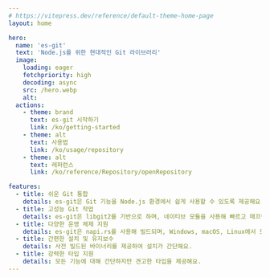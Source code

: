 ```yaml
---
# https://vitepress.dev/reference/default-theme-home-page
layout: home

hero:
  name: 'es-git'
  text: 'Node.js를 위한 현대적인 Git 라이브러리'
  image:
    loading: eager
    fetchpriority: high
    decoding: async
    src: /hero.webp
    alt:
  actions:
    - theme: brand
      text: es-git 시작하기
      link: /ko/getting-started
    - theme: alt
      text: 사용법
      link: /ko/usage/repository
    - theme: alt
      text: 레퍼런스
      link: /ko/reference/Repository/openRepository

features:
  - title: 쉬운 Git 통합
    details: es-git은 Git 기능을 Node.js 환경에서 쉽게 사용할 수 있도록 제공해요.
  - title: 고성능 Git 작업
    details: es-git은 libgit2를 기반으로 하며, 네이티브 모듈을 사용해 빠르고 매끄럽게 실행돼요.
  - title: 다양한 운영 체제 지원
    details: es-git은 napi.rs를 사용해 빌드되며, Windows, macOS, Linux에서 모두 호환돼요.
  - title: 간편한 설치 및 유지보수
    details: 사전 빌드된 바이너리를 제공하여 설치가 간단해요.
  - title: 강력한 타입 지원
    details: 모든 기능에 대해 간단하지만 견고한 타입을 제공해요.
---
```

